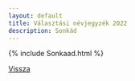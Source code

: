 ```yaml
---
layout: default
title: Választási névjegyzék 2022
description: Sonkád
---
```


{% include Sonkaad.html %}

[Vissza](./)